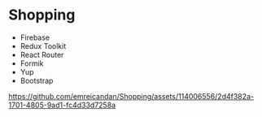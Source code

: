 # Shopping

+ Firebase
+ Redux Toolkit
+ React Router
+ Formik
+ Yup
+ Bootstrap






https://github.com/emreicandan/Shopping/assets/114006556/2d4f382a-1701-4805-9ad1-fc4d33d7258a


